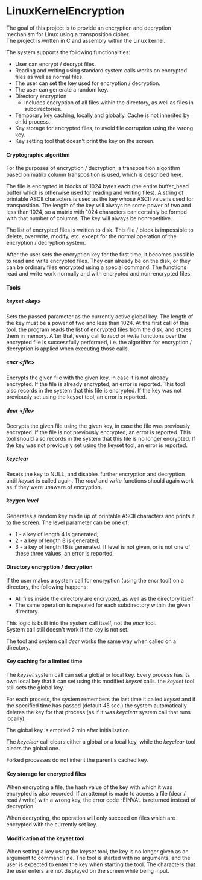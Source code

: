 # LinuxKernelEncryption

The goal of this project is to provide an encryption and decryption mechanism for Linux using a transposition cipher.  
The project is written in C and assembly within the Linux kernel.

The system supports the following functionalities:
- User can encrypt / decrypt files.
- Reading and writing using standard system calls works on encrypted files as well as normal files.
- The user can set the key used for encryption / decryption.
- The user can generate a random key.
- Directory encryption
   - Includes encryption of all files within the directory, as well as files in subdirectories.
- Temporary key caching, locally and globally. Cache is not inherited by child process.
- Key storage for encrypted files, to avoid file corruption using the wrong key.
- Key setting tool that doesn't print the key on the screen.

#### Cryptographic algorithm
For the purposes of encryption / decryption, a transposition algorithm based on
matrix column transposition is used, which is described [here](http://practicalcryptography.com/ciphers/columnar-transposition-cipher/).

The file is encrypted in blocks of 1024 bytes each (the entire buffer_head buffer which
is otherwise used for reading and writing files). A string of printable ASCII characters is used as the key
whose ASCII value is used for transposition. The length of the key will always be some
power of two and less than 1024, so a matrix with 1024 characters can certainly be
formed with that number of columns. The key will always be nonrepetitive.

The list of encrypted files is written to disk. This file / block is 
impossible to delete, overwrite, modify, etc. except for the normal operation of the encryption /
decryption system.

After the user sets the encryption key for the first time, it becomes possible to read and write
encrypted files. They can already be on the disk, or they can be ordinary files
encrypted using a special command. The functions read and write work normally and with
encrypted and non-encrypted files.

#### Tools
##### *keyset \<key>*
Sets the passed parameter as the currently active global key. The length of the key must
be a power of two and less than 1024. At the first call of this tool, the program
reads the list of encrypted files from the disk, and stores them in memory. After that, every call
to *read* or *write* functions over the encrypted file is successfully performed, i.e. the algorithm 
for encryption / decryption is applied when executing those calls.

##### *encr \<file>*
Encrypts the given file with the given key, in case it is not already encrypted. If the file
is already encrypted, an error is reported. This tool also records in the system that this file
is encrypted. If the key was not previously set using the keyset tool, an error is reported.

##### *decr \<file>*
Decrypts the given file using the given key, in case the file was previously encrypted. If
the file is not previously encrypted, an error is reported. This tool should also records in the system
that this file is no longer encrypted. If the key was not previously set using the keyset tool,
an error is reported.

##### *keyclear*
Resets the key to NULL, and disables further encryption and decryption until
*keyset* is called again. The *read* and *write* functions should again work as if they were unaware of
encryption.

##### *keygen level*
Generates a random key made up of printable ASCII characters and prints it to the screen.
The level parameter can be one of:
- 1 - a key of length 4 is generated;
- 2 - a key of length 8 is generated;
- 3 - a key of length 16 is generated.
If level is not given, or is not one of these three values, an error is reported.

#### Directory encryption / decryption
If the user makes a system call for encryption (using the encr tool) on a
directory, the following happens:
- All files inside the directory are encrypted, as well as the directory itself.
- The same operation is repeated for each subdirectory within the given directory.

This logic is built into the system call itself, not the *encr* tool.  
System call still doesn't work if the key is not set.

The tool and system call *decr* works the same way when called on a
directory.

#### Key caching for a limited time
The *keyset* system call can set a global or local key. Every
process has its own local key that it can set using this modified
*keyset* calls. the *keyset* tool still sets the global key.

For each process, the system remembers the last time it called *keyset* and if the specified time has passed
(default 45 sec.) the system automatically deletes the key for that process (as if it was
*keyclear* system call that runs locally).

The global key is emptied 2 min after initialisation.

The *keyclear* call clears either a global or a local key, while the *keyclear* tool clears the global one.

Forked processes do not inherit the parent's cached key.

#### Key storage for encrypted files
When encrypting a file, the hash value of the key with which it was encrypted is also recorded.
If an attempt is made to access a file (decr / read / write) with a wrong
key, the error code -EINVAL is returned instead of decryption.

When decrypting, the operation will only succeed on files
which are encrypted with the currently set key.

#### Modification of the keyset tool
When setting a key using the *keyset* tool, the key is no longer given as an argument to
command line. The tool is started with no arguments, and the user is expected to enter the key when
starting the tool. The characters that the user enters are not displayed on the screen while being
input.
